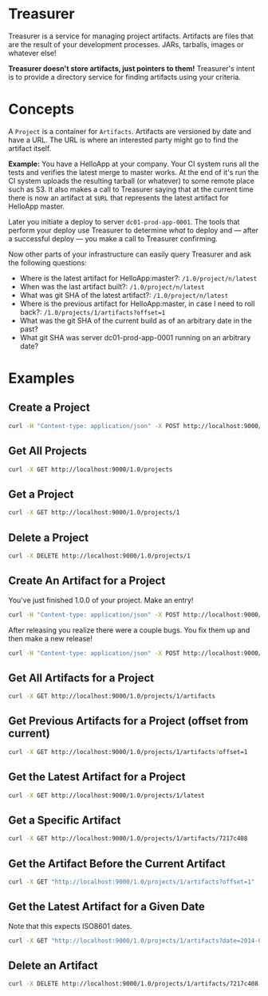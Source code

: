 # Treasurer

Treasurer is a service for managing project artifacts. Artifacts are files that
are the result of your development processes. JARs, tarballs, images or whatever
else!

**Treasurer doesn't store artifacts, just pointers to them!** Treasurer's intent is
to provide a directory service for finding artifacts using your criteria.

# Concepts

A `Project` is a container for `Artifacts`. Artifacts are versioned by date and
have a URL. The URL is where an interested party might go to find the artifact
itself.

**Example:** You have a HelloApp at your company. Your CI system runs all the tests
and verifies the latest merge to master works. At the end of it's run the CI
system uploads the resulting tarball (or whatever) to some remote place such as
S3. It also makes a call to Treasurer saying that at the current time there is
now an artifact at `$URL` that represents the latest artifact for HelloApp master.

Later you initiate a deploy to server `dc01-prod-app-0001`. The tools that perform
your deploy use Treasurer to determine _what_ to deploy and — after a successful
deploy — you make a call to Treasurer confirming.

Now other parts of your infrastructure can easily query Treasurer and ask the
following questions:

* Where is the latest artifact for HelloApp:master?: `/1.0/project/n/latest`
* When was the last artifact built?: `/1.0/project/n/latest`
* What was git SHA of the latest artifact?: `/1.0/project/n/latest`
* Where is the previous artifact for HelloApp:master, in case I need to roll back?: `/1.0/projects/1/artifacts?offset=1`
* What was the git SHA of the current build as of an arbitrary date in the past?
* What git SHA was server dc01-prod-app-0001 running on an arbitrary date?

# Examples

## Create a Project

```bash
curl -H "Content-type: application/json" -X POST http://localhost:9000/1.0/projects -d '{"name":"treasurer"}'
```

## Get All Projects

```bash
curl -X GET http://localhost:9000/1.0/projects
```

## Get a Project

```bash
curl -X GET http://localhost:9000/1.0/projects/1
```

## Delete a Project

```bash
curl -X DELETE http://localhost:9000/1.0/projects/1
```

## Create An Artifact for a Project

You've just finished 1.0.0 of your project. Make an entry!

```bash
curl -H "Content-type: application/json" -X POST http://localhost:9000/1.0/projects/1/artifacts -d '{"id":"7217c408", "version":"1.0.0", "url":"http://www.example.com/treasurer-1.0.0.zip"}'
```

After releasing you realize there were a couple bugs. You fix them up and then
make a new release!

```bash
curl -H "Content-type: application/json" -X POST http://localhost:9000/1.0/projects/1/artifacts -d '{"id":"7217c409", "version":"1.0.1", "url":"http://www.example.com/treasurer-1.0.1.zip"}'
```

## Get All Artifacts for a Project

```bash
curl -X GET http://localhost:9000/1.0/projects/1/artifacts
```

## Get Previous Artifacts for a Project (offset from current)

```bash
curl -X GET http://localhost:9000/1.0/projects/1/artifacts?offset=1
```

## Get the Latest Artifact for a Project

```bash
curl -X GET http://localhost:9000/1.0/projects/1/latest
```

## Get a Specific Artifact

```bash
curl -X GET http://localhost:9000/1.0/projects/1/artifacts/7217c408
```

## Get the Artifact Before the Current Artifact

```bash
curl -X GET "http://localhost:9000/1.0/projects/1/artifacts?offset=1"
```


## Get the Latest Artifact for a Given Date

Note that this expects ISO8601 dates.

```bash
curl -X GET "http://localhost:9000/1.0/projects/1/artifacts?date=2014-04-02T08:14:16Z"
```

## Delete an Artifact

```bash
curl -X DELETE http://localhost:9000/1.0/projects/1/artifacts/7217c408
```
